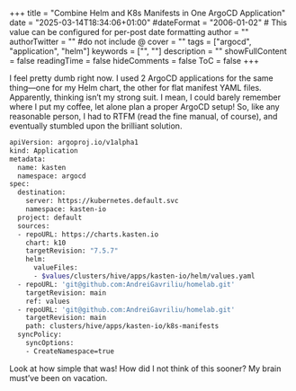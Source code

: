 +++
title = "Combine Helm and K8s Manifests in One ArgoCD Application"
date = "2025-03-14T18:34:06+01:00"
#dateFormat = "2006-01-02" # This value can be configured for per-post date formatting
author = ""
authorTwitter = "" #do not include @
cover = ""
tags = ["argocd", "application", "helm"]
keywords = ["", ""]
description = ""
showFullContent = false
readingTime = false
hideComments = false
ToC = false
+++

I feel pretty dumb right now. I used 2 ArgoCD applications for the same thing—one for my Helm chart, the other for flat manifest YAML files. Apparently, thinking isn’t my strong suit. I mean, I could barely remember where I put my coffee, let alone plan a proper ArgoCD setup! So, like any reasonable person, I had to RTFM (read the fine manual, of course), and eventually stumbled upon the brilliant solution.

```bash
apiVersion: argoproj.io/v1alpha1
kind: Application
metadata:
  name: kasten
  namespace: argocd
spec:
  destination:
    server: https://kubernetes.default.svc
    namespace: kasten-io
  project: default
  sources:
  - repoURL: https://charts.kasten.io
    chart: k10
    targetRevision: "7.5.7"
    helm:
      valueFiles:
      - $values/clusters/hive/apps/kasten-io/helm/values.yaml
  - repoURL: 'git@github.com:AndreiGavriliu/homelab.git'
    targetRevision: main
    ref: values
  - repoURL: 'git@github.com:AndreiGavriliu/homelab.git'
    targetRevision: main
    path: clusters/hive/apps/kasten-io/k8s-manifests
  syncPolicy:
    syncOptions:
    - CreateNamespace=true
```

Look at how simple that was! How did I not think of this sooner? My brain must’ve been on vacation.